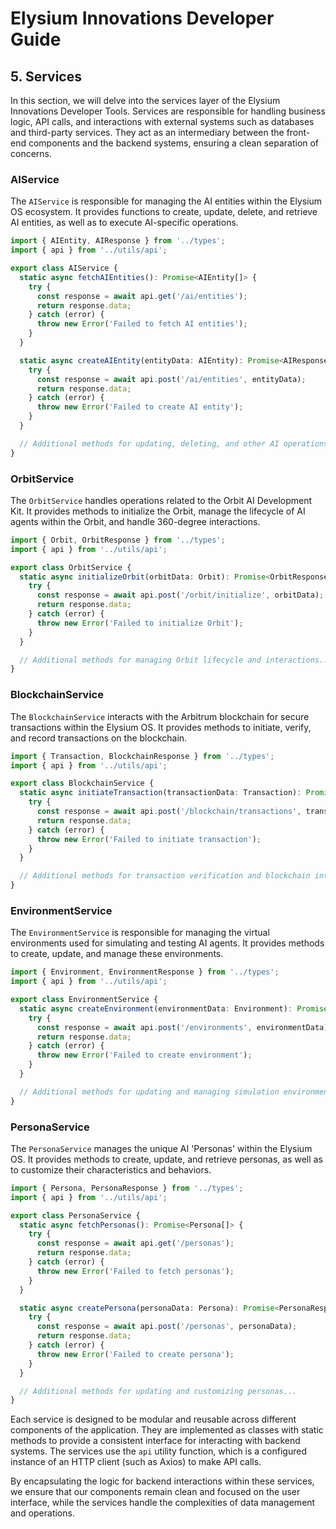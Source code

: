 # Elysium Innovations Developer Guide

## 5. Services

In this section, we will delve into the services layer of the Elysium Innovations Developer Tools. Services are responsible for handling business logic, API calls, and interactions with external systems such as databases and third-party services. They act as an intermediary between the front-end components and the backend systems, ensuring a clean separation of concerns.

### AIService

The `AIService` is responsible for managing the AI entities within the Elysium OS ecosystem. It provides functions to create, update, delete, and retrieve AI entities, as well as to execute AI-specific operations.

```typescript
import { AIEntity, AIResponse } from '../types';
import { api } from '../utils/api';

export class AIService {
  static async fetchAIEntities(): Promise<AIEntity[]> {
    try {
      const response = await api.get('/ai/entities');
      return response.data;
    } catch (error) {
      throw new Error('Failed to fetch AI entities');
    }
  }

  static async createAIEntity(entityData: AIEntity): Promise<AIResponse> {
    try {
      const response = await api.post('/ai/entities', entityData);
      return response.data;
    } catch (error) {
      throw new Error('Failed to create AI entity');
    }
  }

  // Additional methods for updating, deleting, and other AI operations...
}
```

### OrbitService

The `OrbitService` handles operations related to the Orbit AI Development Kit. It provides methods to initialize the Orbit, manage the lifecycle of AI agents within the Orbit, and handle 360-degree interactions.

```typescript
import { Orbit, OrbitResponse } from '../types';
import { api } from '../utils/api';

export class OrbitService {
  static async initializeOrbit(orbitData: Orbit): Promise<OrbitResponse> {
    try {
      const response = await api.post('/orbit/initialize', orbitData);
      return response.data;
    } catch (error) {
      throw new Error('Failed to initialize Orbit');
    }
  }

  // Additional methods for managing Orbit lifecycle and interactions...
}
```

### BlockchainService

The `BlockchainService` interacts with the Arbitrum blockchain for secure transactions within the Elysium OS. It provides methods to initiate, verify, and record transactions on the blockchain.

```typescript
import { Transaction, BlockchainResponse } from '../types';
import { api } from '../utils/api';

export class BlockchainService {
  static async initiateTransaction(transactionData: Transaction): Promise<BlockchainResponse> {
    try {
      const response = await api.post('/blockchain/transactions', transactionData);
      return response.data;
    } catch (error) {
      throw new Error('Failed to initiate transaction');
    }
  }

  // Additional methods for transaction verification and blockchain interactions...
}
```

### EnvironmentService

The `EnvironmentService` is responsible for managing the virtual environments used for simulating and testing AI agents. It provides methods to create, update, and manage these environments.

```typescript
import { Environment, EnvironmentResponse } from '../types';
import { api } from '../utils/api';

export class EnvironmentService {
  static async createEnvironment(environmentData: Environment): Promise<EnvironmentResponse> {
    try {
      const response = await api.post('/environments', environmentData);
      return response.data;
    } catch (error) {
      throw new Error('Failed to create environment');
    }
  }

  // Additional methods for updating and managing simulation environments...
}
```

### PersonaService

The `PersonaService` manages the unique AI 'Personas' within the Elysium OS. It provides methods to create, update, and retrieve personas, as well as to customize their characteristics and behaviors.

```typescript
import { Persona, PersonaResponse } from '../types';
import { api } from '../utils/api';

export class PersonaService {
  static async fetchPersonas(): Promise<Persona[]> {
    try {
      const response = await api.get('/personas');
      return response.data;
    } catch (error) {
      throw new Error('Failed to fetch personas');
    }
  }

  static async createPersona(personaData: Persona): Promise<PersonaResponse> {
    try {
      const response = await api.post('/personas', personaData);
      return response.data;
    } catch (error) {
      throw new Error('Failed to create persona');
    }
  }

  // Additional methods for updating and customizing personas...
}
```

Each service is designed to be modular and reusable across different components of the application. They are implemented as classes with static methods to provide a consistent interface for interacting with backend systems. The services use the `api` utility function, which is a configured instance of an HTTP client (such as Axios) to make API calls.

By encapsulating the logic for backend interactions within these services, we ensure that our components remain clean and focused on the user interface, while the services handle the complexities of data management and operations.